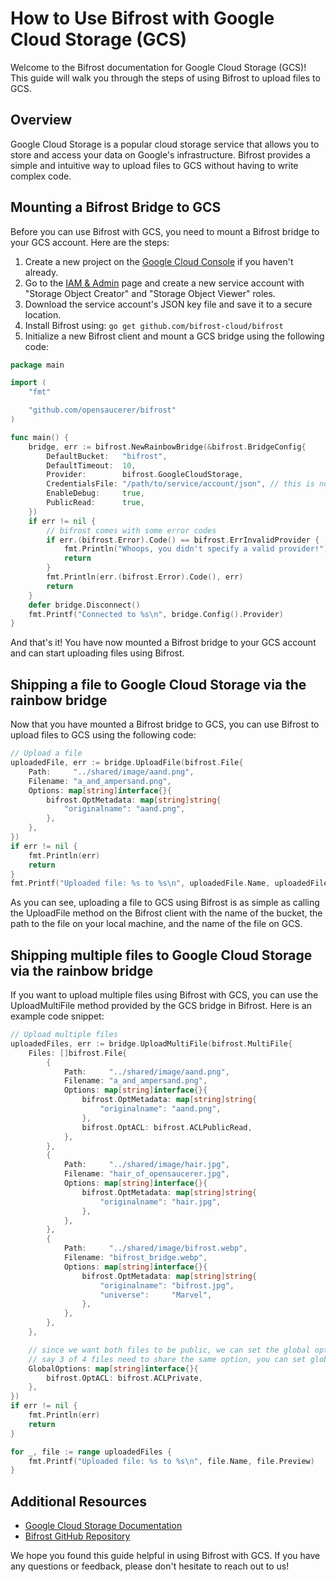 # How to Use Bifrost with Google Cloud Storage (GCS)
Welcome to the Bifrost documentation for Google Cloud Storage (GCS)! This guide will walk you through the steps of using Bifrost to upload files to GCS.

## Overview
Google Cloud Storage is a popular cloud storage service that allows you to store and access your data on Google's infrastructure. Bifrost provides a simple and intuitive way to upload files to GCS without having to write complex code.

## Mounting a Bifrost Bridge to GCS
Before you can use Bifrost with GCS, you need to mount a Bifrost bridge to your GCS account. Here are the steps:
1. Create a new project on the [Google Cloud Console](https://console.cloud.google.com) if you haven't already.
2. Go to the [IAM & Admin](https://console.cloud.google.com/iam-admin) page and create a new service account with "Storage Object Creator" and "Storage Object Viewer" roles.
3. Download the service account's JSON key file and save it to a secure location.
4. Install Bifrost using: ```go get github.com/bifrost-cloud/bifrost```
5. Initialize a new Bifrost client and mount a GCS bridge using the following code:
```go
package main

import (
	"fmt"

	"github.com/opensaucerer/bifrost"
)

func main() {
	bridge, err := bifrost.NewRainbowBridge(&bifrost.BridgeConfig{
		DefaultBucket:   "bifrost",
		DefaultTimeout:  10,
		Provider:        bifrost.GoogleCloudStorage,
		CredentialsFile: "/path/to/service/account/json", // this is not required if you are using google's default credentials
		EnableDebug:     true,
		PublicRead:      true,
	})
	if err != nil {
		// bifrost comes with some error codes
		if err.(bifrost.Error).Code() == bifrost.ErrInvalidProvider {
			fmt.Println("Whoops, you didn't specify a valid provider!")
			return
		}
		fmt.Println(err.(bifrost.Error).Code(), err)
		return
	}
	defer bridge.Disconnect()
	fmt.Printf("Connected to %s\n", bridge.Config().Provider)
}
```
And that's it! You have now mounted a Bifrost bridge to your GCS account and can start uploading files using Bifrost.

## Shipping a file to Google Cloud Storage via the rainbow bridge
Now that you have mounted a Bifrost bridge to GCS, you can use Bifrost to upload files to GCS using the following code:
```go
// Upload a file
uploadedFile, err := bridge.UploadFile(bifrost.File{
	Path:     "../shared/image/aand.png",
	Filename: "a_and_ampersand.png",
	Options: map[string]interface{}{
		bifrost.OptMetadata: map[string]string{
			"originalname": "aand.png",
		},
	},
})
if err != nil {
	fmt.Println(err)
	return
}
fmt.Printf("Uploaded file: %s to %s\n", uploadedFile.Name, uploadedFile.Preview)
```
As you can see, uploading a file to GCS using Bifrost is as simple as calling the UploadFile method on the Bifrost client with the name of the bucket, the path to the file on your local machine, and the name of the file on GCS.

## Shipping multiple files to Google Cloud Storage via the rainbow bridge
If you want to upload multiple files using Bifrost with GCS, you can use the UploadMultiFile method provided by the GCS bridge in Bifrost. Here is an example code snippet:

```go
// Upload multiple files
uploadedFiles, err := bridge.UploadMultiFile(bifrost.MultiFile{
	Files: []bifrost.File{
		{
			Path:     "../shared/image/aand.png",
			Filename: "a_and_ampersand.png",
			Options: map[string]interface{}{
				bifrost.OptMetadata: map[string]string{
					"originalname": "aand.png",
				},
				bifrost.OptACL: bifrost.ACLPublicRead,
			},
		},
		{
			Path:     "../shared/image/hair.jpg",
			Filename: "hair_of_opensaucerer.jpg",
			Options: map[string]interface{}{
				bifrost.OptMetadata: map[string]string{
					"originalname": "hair.jpg",
				},
			},
		},
		{
			Path:     "../shared/image/bifrost.webp",
			Filename: "bifrost_bridge.webp",
			Options: map[string]interface{}{
				bifrost.OptMetadata: map[string]string{
					"originalname": "bifrost.jpg",
					"universe":     "Marvel",
				},
			},
		},
	},

	// since we want both files to be public, we can set the global options rather than setting it for each file
	// say 3 of 4 files need to share the same option, you can set globally for those 3 files and set the 4th file's option separately, bifrost won't override the option
	GlobalOptions: map[string]interface{}{
		bifrost.OptACL: bifrost.ACLPrivate,
	},
})
if err != nil {
	fmt.Println(err)
	return
}

for _, file := range uploadedFiles {
	fmt.Printf("Uploaded file: %s to %s\n", file.Name, file.Preview)
}
```

## Additional Resources
- [Google Cloud Storage Documentation](https://cloud.google.com/storage/docs)
- [Bifrost GitHub Repository](https://github.com/opensaucerer/bifrost)

We hope you found this guide helpful in using Bifrost with GCS. If you have any questions or feedback, please don't hesitate to reach out to us!

